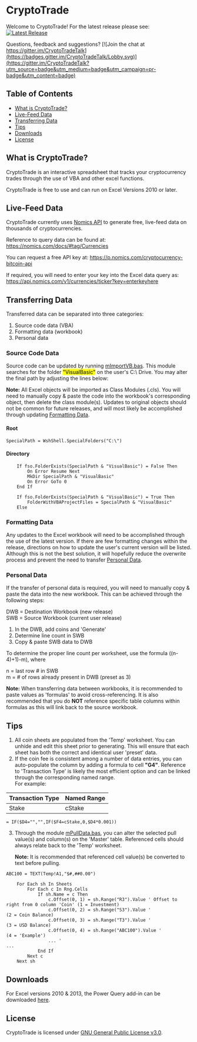# CryptoTrade

Welcome to CryptoTrade! For the latest release please see:
[![Latest Release](https://img.shields.io/github/release/CheddarBizcuitz/CryptoTrade.svg?label=latest%20release)](https://github.com/CheddarBizcuitz/CryptoTrade/releases/latest)

Questions, feedback and suggestions?
[![Join the chat at https://gitter.im/CryptoTradeTalk](https://badges.gitter.im/CryptoTradeTalk/Lobby.svg)](https://gitter.im/CryptoTradeTalk?utm_source=badge&utm_medium=badge&utm_campaign=pr-badge&utm_content=badge)

## Table of Contents

- [What is CryptoTrade?](#what-is-cryptotrade)
- [Live-Feed Data](#live-feed-data)
- [Transferring Data](#transferring-data)
- [Tips](#tips)
- [Downloads](#downloads)
- [License](#license)

## What is CryptoTrade?

CryptoTrade is an interactive spreadsheet that tracks your cryptocurrency trades through the use of VBA and other excel functions. 

CryptoTrade is free to use and can run on Excel Versions 2010 or later.

## Live-Feed Data

CryptoTrade currently uses [Nomics API](https://nomics.com/) to generate free, live-feed data on thousands of cryptocurrencies.

Reference to query data can be found at: https://nomics.com/docs/#tag/Currencies

You can request a free API key at: https://p.nomics.com/cryptocurrency-bitcoin-api

If required, you will need to enter your key into the Excel data query as: https://api.nomics.com/v1/currencies/ticker?key=enterkeyhere

## Transferring Data

Transferred data can be separated into three categories:

1. Source code data (VBA)
2. Formatting data (workbook)
3. Personal data

### Source Code Data

Source code can be updated by running [mImportVB.bas](https://github.com/CheddarBizcuitz/CryptoTrade/blob/main/VBA/mImportVB.bas). This module searches for the folder <mark>"VisualBasic"</mark> on the user's C:\ Drive. You may alter the final path by adjusting the lines below:

**Note:** All Excel objects will be imported as Class Modules (.cls). You will need to manually copy & paste the code into the workbook's corresponding object, then delete the class module(s). Updates to original objects should not be common for future releases, and will most likely be accomplished through updating [Formatting Data](#formatting-data).

#### Root
```VBA
SpecialPath = WshShell.SpecialFolders("C:\")
```

#### Directory
```VBA
    If fso.FolderExists(SpecialPath & "VisualBasic") = False Then
        On Error Resume Next
        MkDir SpecialPath & "VisualBasic"
        On Error GoTo 0
    End If
    
    If fso.FolderExists(SpecialPath & "VisualBasic") = True Then
        FolderWithVBAProjectFiles = SpecialPath & "VisualBasic"
    Else
```

### Formatting Data

Any updates to the Excel workbook will need to be accomplished through the use of the latest version. If there are few formatting changes within the release, directions on how to update the user's current version will be listed. Although this is not the best solution, it will hopefully reduce the overwrite process and prevent the need to transfer [Personal Data](#personal-data).

### Personal Data

If the transfer of personal data is required, you will need to manually copy & paste the data into the new workbook. This can be achieved through the following steps:

DWB = Destination Workbook (new release)  
SWB = Source Workbook (current user release)  

1. In the DWB, add coins and 'Generate'
2. Determine line count in SWB
3. Copy & paste SWB data to DWB

To determine the proper line count per worksheet, use the formula ((n-4)+1)-m), where 

n = last row # in SWB  
m = # of rows already present in DWB (preset as 3)

**Note:** When transferring data between workbooks, it is recommended to paste values as 'formulas' to avoid cross-referencing. It is also recommended that you do **NOT** reference specific table columns within formulas as this will link back to the source workbook.

## Tips

1. All coin sheets are populated from the 'Temp' worksheet. You can unhide and edit this sheet prior to generating. This will ensure that each sheet has both the correct and identical user 'preset' data.
2. If the coin fee is consistent among a number of data entries, you can auto-populate the column by adding a formula to cell **"G4"**. Reference to 'Transaction Type' is likely the most efficient option and can be linked through the corresponding named range.  
For example:

Transaction Type | Named Range
------------ | -------------
Stake | cStake

```
= IF($D4="","",IF($F4=cStake,0,$D4*0.001))
```
3. Through the module [mPullData.bas](https://github.com/CheddarBizcuitz/CryptoTrade/blob/main/VBA/mPullData.bas), you can alter the selected pull value(s) and column(s) on the 'Master' table. Referenced cells should always relate back to the 'Temp' worksheet. 

    **Note:** It is recommended that referenced cell value(s) be converted to text before pulling.

```
ABC100 = TEXT(Temp!A1,"$#,##0.00")
```

```VBA
    For Each sh In Sheets
        For Each c In Rng.Cells
            If sh.Name = c Then
                c.Offset(0, 1) = sh.Range("R3").Value ' Offset to right from 0 column 'Coin' (1 = Investment)
                c.Offset(0, 2) = sh.Range("S3").Value '                                      (2 = Coin Balance)
                c.Offset(0, 3) = sh.Range("T3").Value '                                      (3 = USD Balance)
                c.Offset(0, 4) = sh.Range("ABC100").Value '                                  (4 = 'Example')
                ... '                                                                        ...
            End If
        Next c
    Next sh
```

## Downloads

For Excel versions 2010 & 2013, the Power Query add-in can be downloaded [here](https://www.microsoft.com/en-us/download/details.aspx?id=39379).

## License

CryptoTrade is licensed under [GNU General Public License v3.0](https://github.com/CheddarBizcuitz/CryptoTrade/blob/main/LICENSE).

